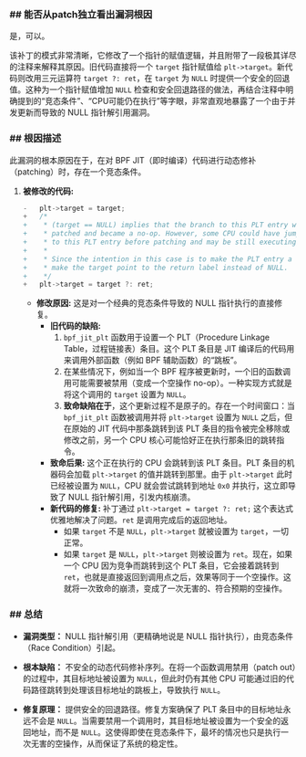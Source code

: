 ### **## 能否从patch独立看出漏洞根因**
是，可以。

该补丁的模式非常清晰，它修改了一个指针的赋值逻辑，并且附带了一段极其详尽的注释来解释其原因。旧代码直接将一个 `target` 指针赋值给 `plt->target`。新代码则改用三元运算符 `target ?: ret`，在 `target` 为 `NULL` 时提供一个安全的回退值。这种为一个指针赋值增加 `NULL` 检查和安全回退路径的做法，再结合注释中明确提到的“竞态条件”、“CPU可能仍在执行”等字眼，非常直观地暴露了一个由于并发更新而导致的 NULL 指针解引用漏洞。

### **## 根因描述**

此漏洞的根本原因在于，在对 BPF JIT（即时编译）代码进行动态修补（patching）时，存在一个竞态条件。

1.  **被修改的代码:**
    ```c
    -	plt->target = target;
    +	/*
    +	 * (target == NULL) implies that the branch to this PLT entry was
    +	 * patched and became a no-op. However, some CPU could have jumped
    +	 * to this PLT entry before patching and may be still executing it.
    +	 *
    +	 * Since the intention in this case is to make the PLT entry a no-op,
    +	 * make the target point to the return label instead of NULL.
    +	 */
    +	plt->target = target ?: ret;
    ```
    *   **修改原因:** 这是对一个经典的竞态条件导致的 NULL 指针执行的直接修复。
        *   **旧代码的缺陷:**
            1.  `bpf_jit_plt` 函数用于设置一个 PLT（Procedure Linkage Table，过程链接表）条目。这个 PLT 条目是 JIT 编译后的代码用来调用外部函数（例如 BPF 辅助函数）的“跳板”。
            2.  在某些情况下，例如当一个 BPF 程序被更新时，一个旧的函数调用可能需要被禁用（变成一个空操作 no-op）。一种实现方式就是将这个调用的 `target` 设置为 `NULL`。
            3.  **致命缺陷在于**，这个更新过程不是原子的。存在一个时间窗口：当 `bpf_jit_plt` 函数被调用并将 `plt->target` 设置为 `NULL` 之后，但在原始的 JIT 代码中那条跳转到该 PLT 条目的指令被完全移除或修改之前，另一个 CPU 核心可能恰好正在执行那条旧的跳转指令。
        *   **致命后果:** 这个正在执行的 CPU 会跳转到该 PLT 条目。PLT 条目的机器码会加载 `plt->target` 的值并跳转到那里。由于 `plt->target` 此时已经被设置为 `NULL`，CPU 就会尝试跳转到地址 `0x0` 并执行，这立即导致了 NULL 指针解引用，引发内核崩溃。
        *   **新代码的修复:** 补丁通过 `plt->target = target ?: ret;` 这个表达式优雅地解决了问题。`ret` 是调用完成后的返回地址。
            *   如果 `target` 不是 `NULL`，`plt->target` 就被设置为 `target`，一切正常。
            *   如果 `target` 是 `NULL`，`plt->target` 则被设置为 `ret`。现在，如果一个 CPU 因为竞争而跳转到这个 PLT 条目，它会接着跳转到 `ret`，也就是直接返回到调用点之后，效果等同于一个空操作。这就将一次致命的崩溃，变成了一次无害的、符合预期的空操作。

### **## 总结**

*   **漏洞类型：**
    NULL 指针解引用（更精确地说是 NULL 指针执行），由竞态条件（Race Condition）引起。

*   **根本缺陷：**
    不安全的动态代码修补序列。在将一个函数调用禁用（patch out）的过程中，其目标地址被设置为 `NULL`，但此时仍有其他 CPU 可能通过旧的代码路径跳转到处理该目标地址的跳板上，导致执行 `NULL`。

*   **修复原理：**
    提供安全的回退路径。修复方案确保了 PLT 条目中的目标地址永远不会是 `NULL`。当需要禁用一个调用时，其目标地址被设置为一个安全的返回地址，而不是 `NULL`。这使得即使在竞态条件下，最坏的情况也只是执行一次无害的空操作，从而保证了系统的稳定性。